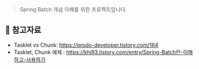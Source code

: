 > Spring Batch 개념 이해를 위한 프로젝트입니다.

## 📌 참고자료
 * Tasklet vs Chunk: https://prodo-developer.tistory.com/164
 * Tasklet, Chunk 예제 : https://khj93.tistory.com/entry/Spring-Batch란-이해하고-사용하기
